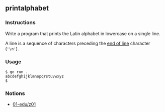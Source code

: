 ## printalphabet

### Instructions

Write a program that prints the Latin alphabet in lowercase on a single line.

A line is a sequence of characters preceding the [end of line](https://en.wikipedia.org/wiki/Newline) character (`'\n'`).

### Usage

```console
$ go run .
abcdefghijklmnopqrstuvwxyz
$
```

### Notions

- [01-edu/z01](https://github.com/01-edu/z01)
